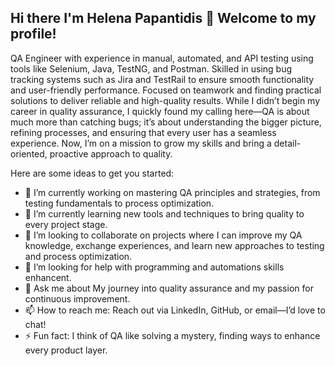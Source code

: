 ## Hi there I'm Helena Papantidis 👋 Welcome to my profile!
QA Engineer with experience in manual, automated, and API testing using tools like Selenium, Java, TestNG, and Postman. Skilled in using bug tracking systems such as Jira and TestRail to ensure smooth functionality and user-friendly performance. Focused on teamwork and finding practical solutions to deliver reliable and high-quality results.
 While I didn’t begin my career in quality assurance, I quickly found my calling here—QA is about much more than catching bugs; it’s about understanding the bigger picture, refining processes, and ensuring that every user has a seamless experience. Now, I’m on a mission to grow my skills and bring a detail-oriented, proactive approach to quality.

Here are some ideas to get you started:

- 🔭 I’m currently working on mastering QA principles and strategies, from testing fundamentals to process optimization.
- 🌱 I’m currently learning new tools and techniques to bring quality to every project stage.
- 👯 I’m looking to collaborate on projects where I can improve my QA knowledge, exchange experiences, and learn new approaches to testing and process optimization.
- 🤔 I’m looking for help with programming and automations skills enhancent.
- 💬 Ask me about My journey into quality assurance and my passion for continuous improvement.
- 📫 How to reach me: Reach out via LinkedIn, GitHub, or email—I’d love to chat!
- ⚡ Fun fact:  I think of QA like solving a mystery, finding ways to enhance every product layer.
  
